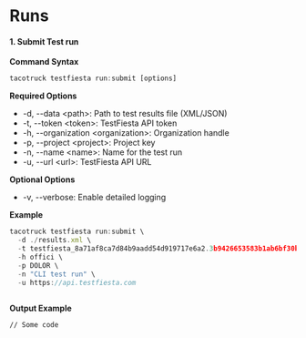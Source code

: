 # Runs

#### 1. Submit Test run

**Command Syntax**

```javascript
tacotruck testfiesta run:submit [options]
```

**Required Options**

* -d, --data \<path>: Path to test results file (XML/JSON)
* -t, --token \<token>: TestFiesta API token
* -h, --organization \<organization>: Organization handle
* -p, --project \<project>: Project key
* -n, --name \<name>: Name for the test run
* -u, --url \<url>: TestFiesta API URL

**Optional Options**

* -v, --verbose: Enable detailed logging

**Example**

```javascript
tacotruck testfiesta run:submit \
  -d ./results.xml \
  -t testfiesta_8a71af8ca7d84b9aadd54d919717e6a2.3b9426653583b1ab6bf30ba161e7fb5c \
  -h offici \
  -p DOLOR \
  -n "CLI test run" \
  -u https://api.testfiesta.com
  
```

**Output Example**

```
// Some code
```
